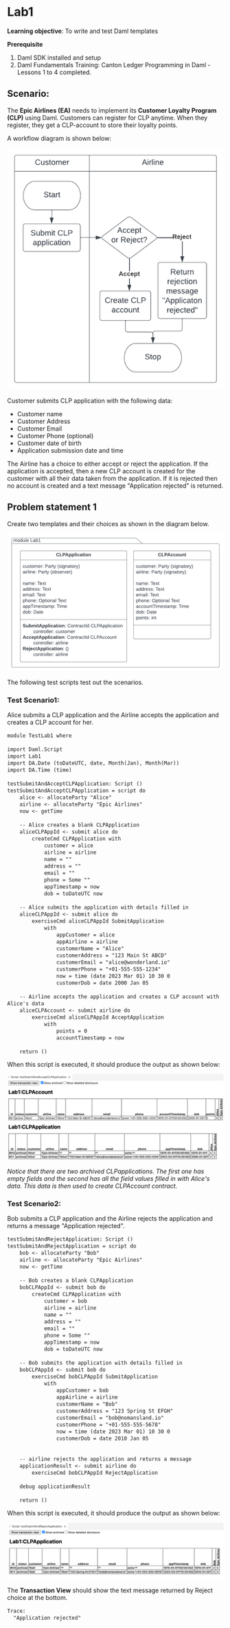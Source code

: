 # Lab1 

**Learning objective**: To write and test Daml templates

**Prerequisite**
1. Daml SDK installed and setup
2. Daml Fundamentals Training: Canton Ledger Programming in Daml - Lessons 1 to 4 completed.

## Scenario: 

The **Epic Airlines (EA)** needs to implement its **Customer Loyalty Program (CLP)** using Daml. 
Customers can register for CLP anytime. When they register, they get a CLP-account to store their loyalty points. 

A workflow diagram is shown below:

![CLP Application Workflow](fundamentals-lp-lab1-Workflow.png)

Customer submits CLP application with the following data:
- Customer name
- Customer Address
- Customer Email
- Customer Phone (optional)
- Customer date of birth
- Application submission date and time

The Airline has a choice to either accept or reject the application. If the application is accepted, then a new CLP account is created for the customer with all their data taken from the application. If it is rejected then no account is created and a text message "Application rejected" is returned. 

## Problem statement 1

Create two templates and their choices as shown in the diagram below. 

![CLP Templates](fundamentals-lp-lab1-Templates.png)


The following test scripts test out the scenarios. 

### Test Scenario1: 

Alice submits a CLP application and the Airline accepts the application and creates a CLP account for her. 

```
module TestLab1 where 

import Daml.Script
import Lab1
import DA.Date (toDateUTC, date, Month(Jan), Month(Mar))
import DA.Time (time)

testSubmitAndAcceptCLPApplication: Script () 
testSubmitAndAcceptCLPApplication = script do 
    alice <- allocateParty "Alice"
    airline <- allocateParty "Epic Airlines"
    now <- getTime 

    -- Alice creates a blank CLPApplication
    aliceCLPAppId <- submit alice do         
        createCmd CLPApplication with  
            customer = alice 
            airline = airline 
            name = ""
            address = ""
            email = ""
            phone = Some ""
            appTimestamp = now 
            dob = toDateUTC now

    -- Alice submits the application with details filled in
    aliceCLPAppId <- submit alice do 
        exerciseCmd aliceCLPAppId SubmitApplication 
            with
                appCustomer = alice 
                appAirline = airline
                customerName = "Alice"
                customerAddress = "123 Main St ABCD"
                customerEmail = "alice@wonderland.io"
                customerPhone = "+01-555-555-1234"
                now = time (date 2023 Mar 01) 10 30 0
                customerDob = date 2000 Jan 05                

    -- Airline accepts the application and creates a CLP account with Alice's data
    aliceCLPAccount <- submit airline do 
        exerciseCmd aliceCLPAppId AcceptApplication 
            with 
                points = 0
                accountTimestamp = now

    return ()
```

When this script is executed, it should produce the output as shown below:

![testSubmitAndAcceptApplication output](fundamentals-lp-lab1-ScriptOutput1.png)

*Notice that there are two archived CLPapplications. The first one has empty fields and the second has all the field values filled in with Alice's data. This data is then used to create CLPAccount contract.*  


### Test Scenario2: 

Bob submits a CLP application and the Airline rejects the application and returns a message "Application rejected". 

```
testSubmitAndRejectApplication: Script ()
testSubmitAndRejectApplication = script do 
    bob <- allocateParty "Bob"
    airline <- allocateParty "Epic Airlines"
    now <- getTime 

    -- Bob creates a blank CLPApplication
    bobCLPAppId <- submit bob do         
        createCmd CLPApplication with  
            customer = bob 
            airline = airline 
            name = ""
            address = ""
            email = ""
            phone = Some ""
            appTimestamp = now 
            dob = toDateUTC now

    -- Bob submits the application with details filled in
    bobCLPAppId <- submit bob do 
        exerciseCmd bobCLPAppId SubmitApplication 
            with
                appCustomer = bob 
                appAirline = airline
                customerName = "Bob"
                customerAddress = "123 Spring St EFGH"
                customerEmail = "bob@nomansland.io"
                customerPhone = "+01-555-555-5678"
                now = time (date 2023 Mar 01) 10 30 0
                customerDob = date 2010 Jan 05   


    -- airline rejects the application and returns a message
    applicationResult <- submit airline do 
        exerciseCmd bobCLPAppId RejectApplication 
    
    debug applicationResult

    return ()
```
When this script is executed, it should produce the output as shown below:

![testSubmitAndRejectApplication output](fundamentals-lp-lab1-ScriptOutput2.png)


The **Transaction View** should show the text message returned by Reject choice at the bottom.

```
Trace: 
  "Application rejected"
```
